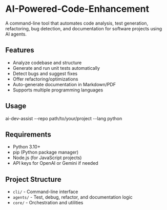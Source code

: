 # AI-Powered-Code-Enhancement

A command-line tool that automates code analysis, test generation, refactoring, bug detection, and documentation for software projects using AI agents.

## Features

- Analyze codebase and structure
- Generate and run unit tests automatically
- Detect bugs and suggest fixes
- Offer refactoring/optimizations
- Auto-generate documentation in Markdown/PDF
- Supports multiple programming languages

## Usage

ai-dev-assist --repo path/to/your/project --lang python

## Requirements

- Python 3.10+
- pip (Python package manager)
- Node.js (for JavaScript projects)
- API keys for OpenAI or Gemini if needed

## Project Structure

- `cli/` - Command-line interface
- `agents/` - Test, debug, refactor, and documentation logic
- `core/` - Orchestration and utilities
